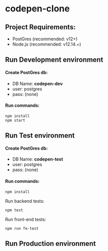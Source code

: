 # codepen-clone


## Project Requirements:
* PostGres (recommended: v12+)
* Node.js (recommended: v12.14.+)


## Run Development environment

#### Create PostGres db:  
* DB Name: **codepen-dev**
* user: postgres
* pass: (none)


#### Run commands:  

```
npm install
npm start 
```

## Run Test environment

#### Create PostGres db:  
* DB Name: **codepen-test** 
* user: postgres
* pass: (none)

#### Run commands:  

```
npm install
```

Run backend tests: 
```
npm test
```

Run front-end tests: 
```
npm run fe-test
```


## Run Production environment


